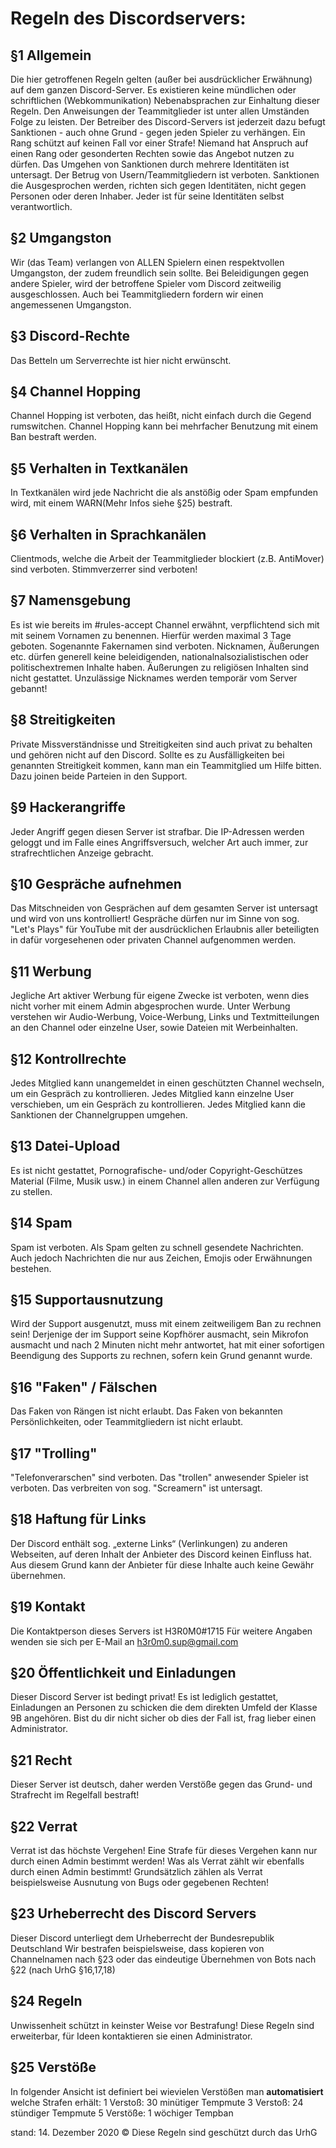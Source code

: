 # Regeln des Discordservers:


## §1 Allgemein
Die hier getroffenen Regeln gelten (außer bei ausdrücklicher Erwähnung) auf dem ganzen Discord-Server.
Es existieren keine mündlichen oder schriftlichen (Webkommunikation) Nebenabsprachen zur Einhaltung dieser Regeln.
Den Anweisungen der Teammitglieder ist unter allen Umständen Folge zu leisten.
Der Betreiber des Discord-Servers ist jederzeit dazu befugt Sanktionen - auch ohne Grund - gegen jeden Spieler zu verhängen. Ein Rang schützt auf keinen Fall vor einer Strafe!
Niemand hat Anspruch auf einen Rang oder gesonderten Rechten sowie das Angebot nutzen zu dürfen.
Das Umgehen von Sanktionen durch mehrere Identitäten ist untersagt.
Der Betrug von Usern/Teammitgliedern ist verboten.
Sanktionen die Ausgesprochen werden, richten sich gegen Identitäten, nicht gegen Personen oder deren Inhaber. Jeder ist für seine Identitäten selbst verantwortlich.

## §2 Umgangston
Wir (das Team) verlangen von ALLEN Spielern einen respektvollen Umgangston, der zudem freundlich sein sollte.
Bei Beleidigungen gegen andere Spieler, wird der betroffene Spieler vom Discord zeitweilig ausgeschlossen.
Auch bei Teammitgliedern fordern wir einen angemessenen Umgangston.

## §3 Discord-Rechte
Das Betteln um Serverrechte ist hier nicht erwünscht.

## §4 Channel Hopping
Channel Hopping ist verboten, das heißt, nicht einfach durch die Gegend rumswitchen.
Channel Hopping kann bei mehrfacher Benutzung mit einem Ban bestraft werden.

## §5 Verhalten in Textkanälen
In Textkanälen wird jede Nachricht die als anstößig oder Spam empfunden wird, mit einem WARN(Mehr Infos siehe §25) bestraft.


## §6 Verhalten in Sprachkanälen
Clientmods, welche die Arbeit der Teammitglieder blockiert (z.B. AntiMover) sind verboten.
Stimmverzerrer sind verboten!


## §7 Namensgebung
Es ist wie bereits im #rules-accept Channel erwähnt, verpflichtend sich mit mit seinem Vornamen zu benennen. Hierfür werden maximal 3 Tage geboten.
Sogenannte Fakernamen sind verboten.
Nicknamen, Äußerungen etc. dürfen generell keine beleidigenden, nationalnalsozialistischen oder politischextremen Inhalte haben.
Äußerungen zu religiösen Inhalten sind nicht gestattet.
Unzulässige Nicknames werden temporär vom Server gebannt!


## §8 Streitigkeiten
Private Missverständnisse und Streitigkeiten sind auch privat zu behalten und gehören nicht auf den Discord.
Sollte es zu Ausfälligkeiten bei genannten Streitigkeit kommen, kann man ein Teammitglied um Hilfe bitten. Dazu joinen beide Parteien in den Support.

## §9 Hackerangriffe
Jeder Angriff gegen diesen Server ist strafbar. Die IP-Adressen werden geloggt und im Falle eines Angriffsversuch, welcher Art auch immer, zur strafrechtlichen Anzeige gebracht.

## §10 Gespräche aufnehmen
Das Mitschneiden von Gesprächen auf dem gesamten Server ist untersagt und wird von uns kontrolliert!
Gespräche dürfen nur im Sinne von sog. "Let's Plays" für YouTube mit der ausdrücklichen Erlaubnis aller beteiligten in dafür vorgesehenen oder privaten Channel aufgenommen werden.

## §11 Werbung
Jegliche Art aktiver Werbung für eigene Zwecke ist verboten, wenn dies nicht vorher mit einem Admin abgesprochen wurde.
Unter Werbung verstehen wir Audio-Werbung, Voice-Werbung, Links und Textmitteilungen an den Channel oder einzelne User, sowie Dateien mit Werbeinhalten.

## §12 Kontrollrechte
Jedes Mitglied kann unangemeldet in einen geschützten Channel wechseln, um ein Gespräch zu kontrollieren.
Jedes Mitglied kann einzelne User verschieben, um ein Gespräch zu kontrollieren.
Jedes Mitglied kann die Sanktionen der Channelgruppen umgehen.

## §13 Datei-Upload
Es ist nicht gestattet, Pornografische- und/oder Copyright-Geschützes Material (Filme, Musik usw.) in einem Channel allen anderen zur Verfügung zu stellen.

## §14 Spam
Spam ist verboten.
Als Spam gelten zu schnell gesendete Nachrichten.
Auch jedoch Nachrichten die nur aus Zeichen, Emojis oder Erwähnungen bestehen.

## §15 Supportausnutzung
Wird der Support ausgenutzt, muss mit einem zeitweiligem Ban zu rechnen sein!
Derjenige der im Support seine Kopfhörer ausmacht, sein Mikrofon ausmacht und nach 2 Minuten nicht mehr antwortet, hat mit einer sofortigen Beendigung des Supports zu rechnen, sofern kein Grund genannt wurde.

## §16 "Faken" / Fälschen
Das Faken von Rängen ist nicht erlaubt.
Das Faken von bekannten Persönlichkeiten, oder Teammitgliedern ist nicht erlaubt.

## §17 "Trolling"
"Telefonverarschen" sind verboten.
Das "trollen" anwesender Spieler ist verboten.
Das verbreiten von sog. "Screamern" ist untersagt.

## §18 Haftung für Links
Der Discord enthält sog. „externe Links“ (Verlinkungen) zu anderen Webseiten, auf deren Inhalt der Anbieter des Discord keinen Einfluss hat. Aus diesem Grund kann der Anbieter für diese Inhalte auch keine Gewähr übernehmen.

## §19 Kontakt
Die Kontaktperson dieses Servers ist H3R0M0#1715
Für weitere Angaben wenden sie sich per E-Mail an h3r0m0.sup@gmail.com

## §20 Öffentlichkeit und Einladungen
Dieser Discord Server ist bedingt privat!
Es ist lediglich gestattet, Einladungen an Personen zu schicken die dem direkten Umfeld der Klasse 9B angehören.
Bist du dir nicht sicher ob dies der Fall ist, frag lieber einen Administrator.

## §21 Recht
Dieser Server ist deutsch, daher werden Verstöße gegen das Grund- und Strafrecht im Regelfall bestraft!

## §22 Verrat
Verrat ist das höchste Vergehen!
Eine Strafe für dieses Vergehen kann nur durch einen Admin bestimmt werden!
Was als Verrat zählt wir ebenfalls durch einen Admin bestimmt!
Grundsätzlich zählen als Verrat beispielsweise Ausnutung von Bugs oder gegebenen Rechten!

## §23 Urheberrecht des Discord Servers
Dieser Discord unterliegt dem Urheberrecht der Bundesrepublik Deutschland
Wir bestrafen beispielsweise, dass kopieren von Channelnamen nach §23 oder das eindeutige Übernehmen von Bots nach §22 (nach UrhG §16,17,18)

## §24 Regeln
Unwissenheit schützt in keinster Weise vor Bestrafung!
Diese Regeln sind erweiterbar, für Ideen kontaktieren sie einen Administrator.

## §25 Verstöße
In folgender Ansicht ist definiert bei wievielen Verstößen man **automatisiert** welche Strafen erhält:
1 Verstoß: 30 minütiger Tempmute
3 Verstoß: 24 stündiger Tempmute
5 Verstöße: 1 wöchiger Tempban


stand: 14. Dezember 2020
&copy; Diese Regeln sind geschützt durch das UrhG
